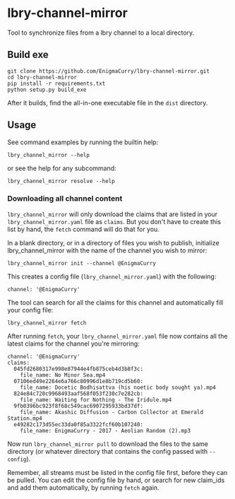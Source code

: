 # lbry-channel-mirror

Tool to synchronize files from a lbry channel to a local directory.

## Build exe

```
git clone https://github.com/EnigmaCurry/lbry-channel-mirror.git
cd lbry-channel-mirror
pip install -r requirements.txt
python setup.py build_exe
```

After it builds, find the all-in-one executable file in the `dist`
directory.

## Usage

See command examples by running the builtin help:

```
lbry_channel_mirror --help
```

or see the help for any subcommand:

```
lbry_channel_mirror resolve --help
```

### Downloading all channel content

`lbry_channel_mirror` will only download the claims that are listed in your
`lbry_channel_mirror.yaml` file as `claims`. But you don't have to create
this list by hand, the `fetch` command will do that for you.

In a blank directory, or in a directory of files you wish to publish, initialize
lbry_channel_mirror with the name of the channel you wish to mirror:

```
lbry_channel_mirror init --channel @EnigmaCurry
```

This creates a config file (`lbry_channel_mirror.yaml`) with the following:

```
channel: '@EnigmaCurry'
```

The tool can search for all the claims for this channel and automatically fill your config file:

```
lbry_channel_mirror fetch
```

After running `fetch`, your `lbry_channel_mirror.yaml` file now contains all the
latest claims for the channel you're mirroring:

```
channel: '@EnigmaCurry'
claims:
  045fd2680317e998e87944e4fb875ceb4d3b8f3c:
    file_name: No Minor Sea.mp4
  07106ed49e2264e6a766c80996d1e8b719cd5b60:
    file_name: Docetic Bodhisattva (his noetic body sought ya).mp4
  824e84c720c9968493aaf568f053f230c7e282cb:
    file_name: Waiting for Nothing - The Iridule.mp4
  9fb0396bc923f8f68c549cac6907295933bd37df:
    file_name: Akashic Diffusion - Carbon Collector at Emerald Station.mp4
  e49282c173d55ec33da0f85a3322fcf60b107240:
    file_name: EnigmaCurry - 2017 - Aeolian Random (2).mp3
```

Now run `lbry_channel_mirror pull` to download the files to the same directory
(or whatever directory that contains the config passed with `--config`).

Remember, all streams must be listed in the config file first, before they can
be pulled. You can edit the config file by hand, or search for new claim_ids and
add them automatically, by running `fetch` again.
